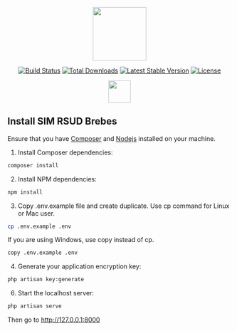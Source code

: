 <p align="center"><img src="https://raw.githubusercontent.com/laravel/art/master/logo-lockup/5%20SVG/2%20CMYK/1%20Full%20Color/laravel-logolockup-cmyk-red.svg" height="120"></p>

<p align="center">
<a href="https://travis-ci.org/laravel/framework"><img src="https://travis-ci.org/laravel/framework.svg" alt="Build Status"></a>
<a href="https://packagist.org/packages/laravel/framework"><img src="https://poser.pugx.org/laravel/framework/d/total.svg" alt="Total Downloads"></a>
<a href="https://packagist.org/packages/laravel/framework"><img src="https://poser.pugx.org/laravel/framework/v/stable.svg" alt="Latest Stable Version"></a>
<a href="https://packagist.org/packages/laravel/framework"><img src="https://poser.pugx.org/laravel/framework/license.svg" alt="License"></a>
</p>
<p align="center"><img src="https://rsud.brebeskab.go.id/wp-content/uploads/2022/10/logo_rev.svg" height="50"></p>

## Install SIM RSUD Brebes
Ensure that you have <a href="https://getcomposer.org/" target="_blank">Composer</a> and <a href="https://nodejs.org/" target="_blank">Nodejs</a> installed on your machine.

1. Install Composer dependencies:<br />
```bash
composer install
```

2. Install NPM dependencies:<br />
```bash
npm install
```

3. Copy .env.example file and create duplicate. Use cp command for Linux or Mac user. <br />
```bash
cp .env.example .env
```
If you are using Windows, use copy instead of cp.<br />
```bash
copy .env.example .env
```

4. Generate your application encryption key:<br />
```bash
php artisan key:generate
```

6. Start the localhost server:<br />
```bash
php artisan serve
```
Then go to http://127.0.0.1:8000
